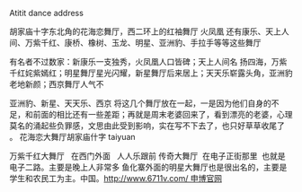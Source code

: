 Atitit dance address

胡家庙十字东北角的花海恋舞厅，西二环上的红袖舞厅
火凤凰 还有康乐、天上人间、万紫千红、康桥、橡树、玉龙、明星、亚洲豹、手拉手等等这些舞厅

有名者不过数家：新康乐一支独秀，火凤凰人口皆碑；天上人间名 扬四海，万紫千红姹紫嫣红；明星舞厅星光闪耀，新星舞厅后来居上；天天乐崭露头角，亚洲豹老地新颜；西京舞厅人气不

亚洲豹、新星、天天乐、西京
将这几个舞厅放在一起，一是因为他们自身的不足，和前面的相比还有一些差距；再就是周末老婆回来了，看到漂亮的老婆，心理莫名的涌起些负罪感，文思由此受到影响，实在写不下去了，也只好草草收尾了 。
花海恋大舞厅胡家庙什字  taiyuan


万紫千红大舞厅   在西门外面   人人乐跟前
传奇大舞厅  在电子正街那里  也就是电子二路。主要是晚上人非常多
鱼化寨外面的明星大舞厅也是很出名的，主要是学生和农民工为主。中国。http://www.6711v.com/ 申博官网


